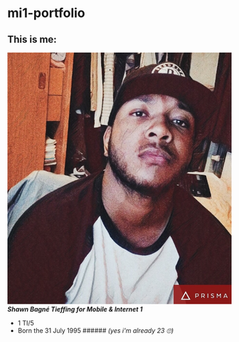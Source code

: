 # mi1-portfolio
## This is me:
![alt text](https://github.com/shawntieffing/mi1-portfolio/blob/master/My%20face.jpg "my face")
**_Shawn Bagné Tieffing for Mobile & Internet 1_**
* 1 TI/5
* Born the 31 July 1995 ###### _(yes i'm already 23 🙄)_
